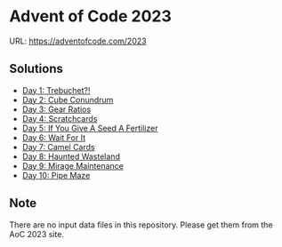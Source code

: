 # Advent of Code 2023

URL: https://adventofcode.com/2023

## Solutions

* [Day 1: Trebuchet?!](./day_01/)
* [Day 2: Cube Conundrum](./day_02/)
* [Day 3: Gear Ratios ](./day_03/)
* [Day 4: Scratchcards](./day_04/)
* [Day 5: If You Give A Seed A Fertilizer](./day_05/)
* [Day 6: Wait For It](./day_06/)
* [Day 7: Camel Cards](./day_07/)
* [Day 8: Haunted Wasteland](./day_08/)
* [Day 9: Mirage Maintenance](./day_09/)
* [Day 10: Pipe Maze](./day_10/)

## Note

There are no input data files in this repository.
Please get them from the AoC 2023 site.
